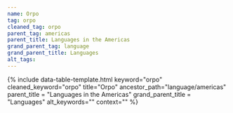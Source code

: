 ```yaml
---
name: Orpo
tag: orpo
cleaned_tag: orpo
parent_tag: americas
parent_title: Languages in the Americas
grand_parent_tag: language
grand_parent_title: Languages
alt_tags: 
---
```


{% include data-table-template.html 
  keyword="orpo" 
  cleaned_keyword="orpo" 
  title="Orpo"
  ancestor_path="language/americas" 
  parent_title = "Languages in the Americas"
  grand_parent_title = "Languages"
  alt_keywords=""
  context=""
%}

